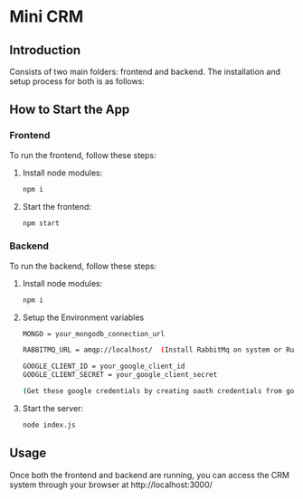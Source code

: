 # Mini CRM

## Introduction

Consists of two main folders: frontend and backend. The installation and setup process for both is as follows:

## How to Start the App

### Frontend

To run the frontend, follow these steps:

1. Install node modules:
   ```bash
   npm i
   ```
2. Start the frontend:
   ```bash
   npm start
   ```

### Backend

To run the backend, follow these steps:

1. Install node modules:
   ```bash
   npm i
   ```
2. Setup the Environment variables
    ```bash
   MONGO = your_mongodb_connection_url

   RABBITMQ_URL = amqp://localhost/  (Install RabbitMq on system or Run RabbitMq docker image using docker hub) 

   GOOGLE_CLIENT_ID = your_google_client_id
   GOOGLE_CLIENT_SECRET = your_google_client_secret

   (Get these google credentials by creating oauth credentials from google cloud console)
   ```

4. Start the server:
   ```bash
   node index.js
   ```

## Usage
Once both the frontend and backend are running, you can access the CRM system through your browser at http://localhost:3000/
